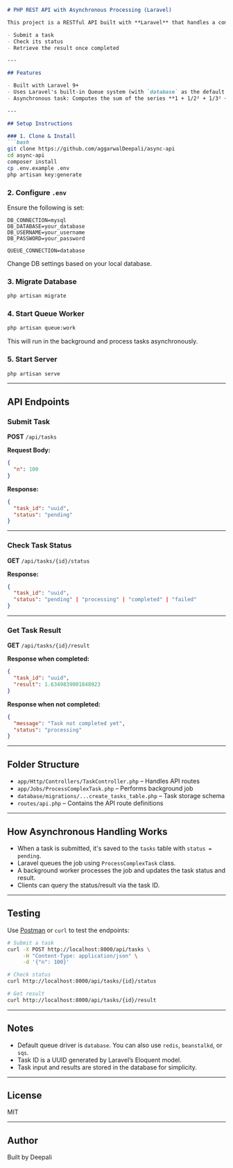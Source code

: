 ```markdown
# PHP REST API with Asynchronous Processing (Laravel)

This project is a RESTful API built with **Laravel** that handles a computationally intensive task **asynchronously** using Laravel Queues. Clients can:

- Submit a task
- Check its status
- Retrieve the result once completed

---

## Features

- Built with Laravel 9+
- Uses Laravel's built-in Queue system (with `database` as the default driver)
- Asynchronous task: Computes the sum of the series **1 + 1/2² + 1/3² + ... + 1/n²**

---

## Setup Instructions

### 1. Clone & Install
```bash
git clone https://github.com/aggarwalDeepali/async-api
cd async-api
composer install
cp .env.example .env
php artisan key:generate
```

### 2. Configure `.env`
Ensure the following is set:
```env
DB_CONNECTION=mysql
DB_DATABASE=your_database
DB_USERNAME=your_username
DB_PASSWORD=your_password

QUEUE_CONNECTION=database
```

Change DB settings based on your local database.

### 3. Migrate Database
```bash
php artisan migrate
```

### 4. Start Queue Worker
```bash
php artisan queue:work
```

This will run in the background and process tasks asynchronously.

### 5. Start Server
```bash
php artisan serve
```

---

## API Endpoints

###  Submit Task

**POST** `/api/tasks`

**Request Body:**
```json
{
  "n": 100
}
```

**Response:**
```json
{
  "task_id": "uuid",
  "status": "pending"
}
```

---

### Check Task Status

**GET** `/api/tasks/{id}/status`

**Response:**
```json
{
  "task_id": "uuid",
  "status": "pending" | "processing" | "completed" | "failed"
}
```

---

###  Get Task Result

**GET** `/api/tasks/{id}/result`

**Response when completed:**
```json
{
  "task_id": "uuid",
  "result": 1.6349839001848923
}
```

**Response when not completed:**
```json
{
  "message": "Task not completed yet",
  "status": "processing"
}
```

---

## Folder Structure

- `app/Http/Controllers/TaskController.php` – Handles API routes
- `app/Jobs/ProcessComplexTask.php` – Performs background job
- `database/migrations/...create_tasks_table.php` – Task storage schema
- `routes/api.php` – Contains the API route definitions

---

## How Asynchronous Handling Works

- When a task is submitted, it's saved to the `tasks` table with `status = pending`.
- Laravel queues the job using `ProcessComplexTask` class.
- A background worker processes the job and updates the task status and result.
- Clients can query the status/result via the task ID.

---

## Testing

Use [Postman](https://www.postman.com/) or `curl` to test the endpoints:

```bash
# Submit a task
curl -X POST http://localhost:8000/api/tasks \
     -H "Content-Type: application/json" \
     -d '{"n": 100}'

# Check status
curl http://localhost:8000/api/tasks/{id}/status

# Get result
curl http://localhost:8000/api/tasks/{id}/result
```

---

## Notes

- Default queue driver is `database`. You can also use `redis`, `beanstalkd`, or `sqs`.
- Task ID is a UUID generated by Laravel’s Eloquent model.
- Task input and results are stored in the database for simplicity.

---

## License

MIT

---

## Author

Built by Deepali
```#   a s y n c - a p i 
 
 